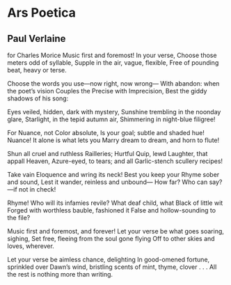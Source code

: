 # Ars Poetica
## Paul Verlaine
for Charles Morice
Music first and foremost! In your verse,
Choose those meters odd of syllable,
Supple in the air, vague, flexible,
Free of pounding beat, heavy or terse.

Choose the words you use—now right, now wrong—
With abandon: when the poet’s vision
Couples the Precise with Imprecision,
Best the giddy shadows of his song:

Eyes veiled, hidden, dark with mystery,
Sunshine trembling in the noonday glare,
Starlight, in the tepid autumn air,
Shimmering in night-blue filigree!

For Nuance, not Color absolute,
Is your goal; subtle and shaded hue!
Nuance! It alone is what lets you
Marry dream to dream, and horn to flute!

Shun all cruel and ruthless Railleries;
Hurtful Quip, lewd Laughter, that appall
Heaven, Azure-eyed, to tears; and all
Garlic-stench scullery recipes!

Take vain Eloquence and wring its neck!
Best you keep your Rhyme sober and sound,
Lest it wander, reinless and unbound—
How far? Who can say?—if not in check!

Rhyme! Who will its infamies revile?
What deaf child, what Black of little wit
Forged with worthless bauble, fashioned it
False and hollow-sounding to the file?

Music first and foremost, and forever!
Let your verse be what goes soaring, sighing,
Set free, fleeing from the soul gone flying
Off to other skies and loves, wherever.

Let your verse be aimless chance, delighting
In good-omened fortune, sprinkled over
Dawn’s wind, bristling scents of mint, thyme, clover . . .
All the rest is nothing more than writing.